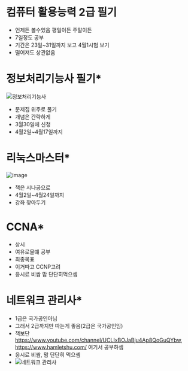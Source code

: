 컴퓨터 활용능력 2급 필기
=================
+ 언제든 볼수있음 평일이든 주말이든     
+ 7일정도 공부       
+ 기간은 23일~31일까지 보고 4월1시험 보기      
+ 떨어져도 상관없음     
         
정보처리기능사 필기*
=========
![정보처리기능사](https://user-images.githubusercontent.com/76859458/111986557-723acc80-8b51-11eb-93ef-fa58f1d71226.PNG)  
+ 문제집 위주로 풀기 
+ 개념은 간략하게
+ 3월30일에 신청
+ 4월2일~4월17일까지


리눅스마스터*
==========
![image](https://user-images.githubusercontent.com/76859458/111985597-24719480-8b50-11eb-85a5-e3235ba1f470.png)
+ 책은 시나공으로
+ 4월2일~4월24일까지
+ 강좌 찾아두기

CCNA*
======
+ 상시
+ 여유로울떄 공부   
+ 최종목표
+ 이거따고 CCNP고려   
+ 응시료 비쌈 맘 단단히먹으셈

네트워크 관리사*
=======
+ 1급은 국가공인아님
+ 그래서 2급까지만 따는게 좋음(2급은 국가공인임)
+ 책보단 https://www.youtube.com/channel/UCLIxBOJaBju4Ap8QoGuQYbw,  https://www.hamletshu.com/  여기서 공부하셈   
+ 응시료 비쌈, 맘 단단히 먹으셈 
+ ![네트워크 관리사](https://user-images.githubusercontent.com/76859458/111989123-b380ab80-8b54-11eb-8bf0-ed0b7ca70a39.PNG)
   
